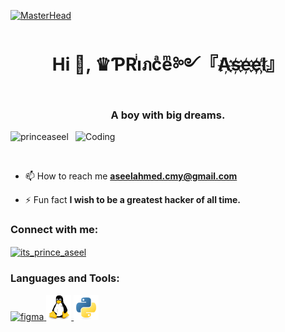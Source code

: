[![MasterHead](https://gifdb.com/images/high/hacker-you-have-been-hacked-snt8b8zv3tqqm8xa.gif)](https://rishavchanda.io)


<h1 align="center">Hi 👋, ♛ƤRiͥภcͣeͫ༻『A҉s҉e҉e҉l҉』</h1>
<h3 align="center">A boy with big dreams.</h3>
<img align="right" alt="Coding" width="400" src="https://tusharkasaudhan.live/assets/images/happy-hacker.gif">


<p align="left"> <img src="https://komarev.com/ghpvc/?username=princeaseel&label=Profile%20views&color=0e75b6&style=flat" alt="princeaseel" /> </p>

<p align="left"> <a href="https://twitter.com/" target="blank"><img src="https://img.shields.io/twitter/follow/?logo=twitter&style=for-the-badge" alt="" /></a> </p>

- 📫 How to reach me **aseelahmed.cmy@gmail.com**

- ⚡ Fun fact **I wish to be a greatest hacker of all time.**

<h3 align="left">Connect with me:</h3>
<p align="left">
<a href="https://instagram.com/its_prince_aseel" target="blank"><img align="center" src="https://raw.githubusercontent.com/rahuldkjain/github-profile-readme-generator/master/src/images/icons/Social/instagram.svg" alt="its_prince_aseel" height="30" width="40" /></a>
</p>

<h3 align="left">Languages and Tools:</h3>
<p align="left"> <a href="https://www.figma.com/" target="_blank" rel="noreferrer"> <img src="https://www.vectorlogo.zone/logos/figma/figma-icon.svg" alt="figma" width="40" height="40"/> </a> <a href="https://www.linux.org/" target="_blank" rel="noreferrer"> <img src="https://raw.githubusercontent.com/devicons/devicon/master/icons/linux/linux-original.svg" alt="linux" width="40" height="40"/> </a> <a href="https://www.python.org" target="_blank" rel="noreferrer"> <img src="https://raw.githubusercontent.com/devicons/devicon/master/icons/python/python-original.svg" alt="python" width="40" height="40"/> </a> </p>
